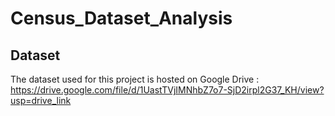 # Census_Dataset_Analysis


## Dataset

The dataset used for this project is hosted on Google Drive : https://drive.google.com/file/d/1UastTVjIMNhbZ7o7-SjD2irpl2G37_KH/view?usp=drive_link
